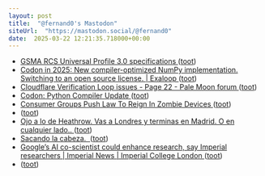 ```yaml
---
layout: post
title:  "@fernand0's Mastodon"
siteUrl:  "https://mastodon.social/@fernand0"
date:  2025-03-22 12:21:35.718000+00:00
---
```

*  [GSMA RCS Universal Profile 3.0 specifications   ](https://www.gsma.com/solutions-and-impact/technologies/networks/gsma_resources/gsma-rcs-universal-profile-3-0-specifications/) ([toot](https://mastodon.social/@fernand0/114206054528803860))
*  [Codon in 2025: New compiler-optimized NumPy implementation. Switching to an open source license. \| Exaloop ](https://www.exaloop.io/blog/codon-202) ([toot](https://mastodon.social/@fernand0/114205854744773034))
*  [Cloudflare Verification Loop issues - Page 22 - Pale Moon forum ](https://forum.palemoon.org/viewtopic.php?p=260701#p26070) ([toot](https://mastodon.social/@fernand0/114205549555613692))
*  [Codon: Python Compiler Update ](https://www.usenix.org/publications/loginonline/codon-python-compiler-updat) ([toot](https://mastodon.social/@fernand0/114205288717412828))
*  [Consumer Groups Push Law To Reign In Zombie Devices ](https://fighttorepair.substack.com/p/consumer-groups-push-law-to-reig) ([toot](https://mastodon.social/@fernand0/114203802470322074))
*  [ ](https://mastodon.social/@dausacker) ([toot](https://mastodon.social/@fernand0/114202370379934536))
*  [Ojo a lo de Heathrow. Vas a Londres y terminas en Madrid. O en cualquier lado.. ](https://mastodon.social/@fernand0/114202331409454077) ([toot](https://mastodon.social/@fernand0/114202331409454077))
*  [Sacando la cabeza.  ](https://avecesunafoto.wordpress.com/2025/03/21/sacando-la-cabeza) ([toot](https://mastodon.social/@fernand0/114201881348512070))
*  [Google’s AI co-scientist could enhance research, say Imperial researchers \| Imperial News \| Imperial College London ](https://www.imperial.ac.uk/news/261293/googles-ai-co-scientist-could-enhance-research) ([toot](https://mastodon.social/@fernand0/114201830804484579))
*  [ ](https://mastodon.social/@dausacker) ([toot](https://mastodon.social/@fernand0/114201712013856097))
